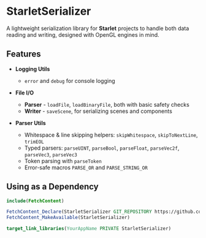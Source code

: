 # StarletSerializer
A lightweight serialization library for **Starlet** projects to handle both data reading and writing, designed with OpenGL engines in mind.

## Features
- **Logging Utils**
    - `error` and `debug` for console logging

- **File I/O**
    - **Parser** - `loadFile`, `loadBinaryFile`, both with basic safety checks
    - **Writer** - `saveScene`, for serializing scenes and components

- **Parser Utils**
    - Whitespace & line skipping helpers: `skipWhitespace`, `skipToNextLine`, `trimEOL`
    - Typed parsers: `parseUINT`, `parseBool`, `parseFloat`, `parseVec2f`, `parseVec3`, `parseVec3`
    - Token parsing with `parseToken`
    - Error-safe macros `PARSE_OR` and `PARSE_STRING_OR`

## Using as a Dependency
```cmake
include(FetchContent)

FetchContent_Declare(StarletSerializer GIT_REPOSITORY https://github.com/Masonlet/StarletSerializer.git GIT_TAG main)
FetchContent_MakeAvailable(StarletSerializer)

target_link_libraries(YourAppName PRIVATE StarletSerializer)
```
